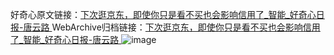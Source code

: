 好奇心原文链接：[下次逛京东，即使你只是看不买也会影响信用了_智能_好奇心日报-唐云路 ](https://www.qdaily.com/articles/11382.html)
WebArchive归档链接：[下次逛京东，即使你只是看不买也会影响信用了_智能_好奇心日报-唐云路 ](http://web.archive.org/web/20190623164430/https://www.qdaily.com/articles/11382.html)
![image](http://ww3.sinaimg.cn/large/007d5XDply1g3wgtuxos1j30u0350e81)